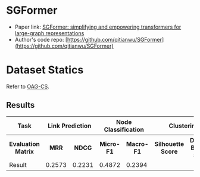 # SGFormer

- Paper link: [SGFormer: simplifying and empowering transformers for large-graph representations](https://dl.acm.org/doi/abs/10.5555/3666122.3668948)
- Author's code repo: [https://github.com/qitianwu/SGFormer](https://github.com/qitianwu/SGFormer)

# Dataset Statics

Refer to [OAG-CS](https://ggl.readthedocs.io/en/latest/api/ggl.datasets.html#ggl.datasets.OAG-CS).

Results
-------

<table>
  <tr>
    <th>Task</th>
    <th colspan="2">Link Prediction</th>
    <th colspan="2">Node Classification</th>
    <th colspan="2">Clustering</th>
  </tr>
  <tr>
    <th>Evaluation Matrix</th>
    <th>MRR</th>
    <th>NDCG</th>
    <th>Micro-F1</th>
    <th>Macro-F1</th>
    <th>Silhouette Score</th>
    <th>Davies-Bouldin Score</th>
  </tr>
  <tr>
    <td>Result</td>
    <td>0.2573</td>
    <td>0.2231</td>
    <td>0.4872</td>
    <td>0.2394</td>
    <td> </td>
    <td> </td>
  </tr>
</table>
